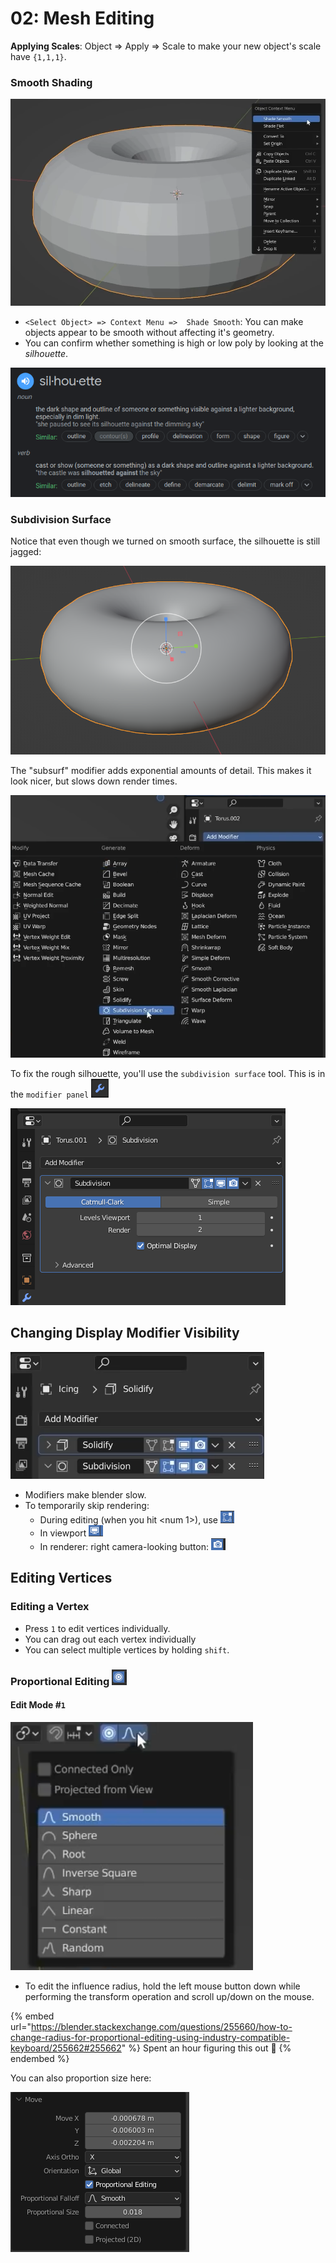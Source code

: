 # 02: Mesh Editing

**Applying Scales**: Object => Apply => Scale to make your new object's scale have `{1,1,1}`.

### Smooth Shading

![](<../../.gitbook/assets/image (643) (2).png>)

* `<Select Object> => Context Menu =>  Shade Smooth`: You can make objects appear to be smooth without affecting it's geometry.&#x20;
* You can confirm whether something is high or low poly by looking at the _silhouette_.

![Search Results: Google / Oxford Languages ©2022 ](<../../.gitbook/assets/image (653) (1).png>)

### Subdivision Surface

Notice that even though we turned on smooth surface, the silhouette is still jagged:

![Jagged silhouette on donut](<../../.gitbook/assets/image (646) (1).png>)

The "subsurf" modifier adds exponential amounts of detail. This makes it look nicer, but slows down render times.

![Modifier Panel => Add => Subdivision Surface](<../../.gitbook/assets/image (658) (1).png>)

To fix the rough silhouette, you'll use the `subdivision surface` tool. This is in the `modifier panel` ![](<../../.gitbook/assets/image (656).png>)

![](<../../.gitbook/assets/image (648) (1).png>)

## Changing Display Modifier Visibility

![Discussing buttons to right of "solidify" and "subdivision"](<../../.gitbook/assets/image (647) (1).png>)

* Modifiers make blender slow.
* To temporarily skip rendering:
  * During editing (when you hit \<num 1>), use ![](<../../.gitbook/assets/image (644).png>)
  * In viewport ![](<../../.gitbook/assets/image (645).png>)
  * In renderer: right camera-looking button: ![](<../../.gitbook/assets/image (642).png>)

## Editing Vertices

### Editing a Vertex

* Press `1` to edit vertices individually.
* You can drag out each vertex individually
* You can select multiple vertices by holding `shift`.

### Proportional Editing ![](<../../.gitbook/assets/image (651) (1) (1).png>)

#### Edit Mode #`1`

![You can control the proportion between each vertex. Default is smooth.](<../../.gitbook/assets/image (638).png>)

* To edit the influence radius, hold the left mouse button down while performing the transform operation and scroll up/down on the mouse.

{% embed url="https://blender.stackexchange.com/questions/255660/how-to-change-radius-for-proportional-editing-using-industry-compatible-keyboard/255662#255662" %}
Spent an hour figuring this out :turtle:
{% endembed %}

You can also proportion size here:

![](<../../.gitbook/assets/image (654) (1) (1).png>)


